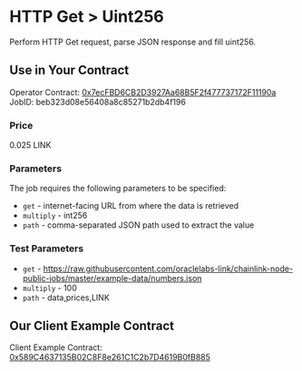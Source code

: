 # HTTP Get > Uint256

Perform HTTP Get request, parse JSON response and fill uint256.

## Use in Your Contract

Operator Contract: [0x7ecFBD6CB2D3927Aa68B5F2f477737172F11190a](https://goerli.etherscan.io/address/0x7ecFBD6CB2D3927Aa68B5F2f477737172F11190a)  
JobID: beb323d08e56408a8c85271b2db4f196

### Price

0.025 LINK

### Parameters

The job requires the following parameters to be specified:

* `get` - internet-facing URL from where the data is retrieved
* `multiply` - int256
* `path` - comma-separated JSON path used to extract the value

### Test Parameters

* `get` - https://raw.githubusercontent.com/oraclelabs-link/chainlink-node-public-jobs/master/example-data/numbers.json
* `multiply` - 100
* `path` - data,prices,LINK

## Our Client Example Contract
  
Client Example Contract: [0x589C4637135B02C8F8e261C1C2b7D4619B0fB885](https://goerli.etherscan.io/address/0x589C4637135B02C8F8e261C1C2b7D4619B0fB885)
